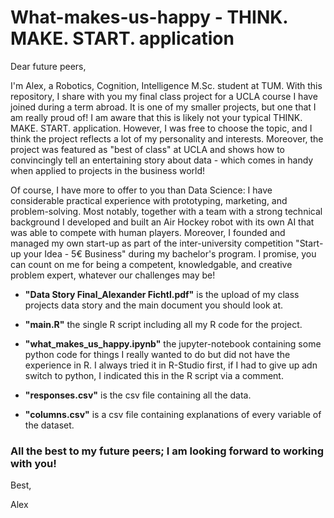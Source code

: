 # What-makes-us-happy - THINK. MAKE. START. application

Dear future peers,

I'm Alex, a Robotics, Cognition, Intelligence M.Sc. student at TUM. With this repository, I share with you my final class project for a UCLA course I have joined during a term abroad. It is one of my smaller projects, but one that I am really proud of! I am aware that this is likely not your typical THINK. MAKE. START. application. However, I was free to choose the topic, and I think the project reflects a lot of my personality and interests. Moreover, the project was featured as "best of class" at UCLA and shows how to convincingly tell an entertaining story about data - which comes in handy when applied to projects in the business world!

Of course, I have more to offer to you than Data Science: I have considerable practical experience with prototyping, marketing, and problem-solving. Most notably, together with a team with a strong technical background I developed and built an Air Hockey robot with its own AI that was able to compete with human players. Moreover, I founded and managed my own start-up as part of the inter-university competition "Start-up your Idea - 5€ Business" during my bachelor's program. I promise, you can count on me for being a competent, knowledgable, and creative problem expert, whatever our challenges may be!

- **"Data Story Final_Alexander Fichtl.pdf"** is the upload of my class projects data story and the main document you should look at.

- **"main.R"**	the single R script including all my R code for the project.

- **"what_makes_us_happy.ipynb"** the jupyter-notebook containing some python code for things I really wanted to do but did not have the experience in R. I always tried it in R-Studio first, if I had to give up adn switch to python, I indicated this in the R script via a comment.

- **"responses.csv"**	is the csv file containing all the data.

- **"columns.csv"**	is a csv file containing explanations of every variable of the dataset.


### All the best to my future peers; I am looking forward to working with you!

Best,

Alex
